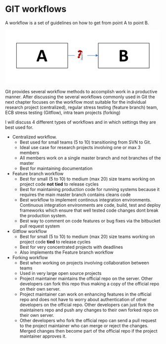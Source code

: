 # GIT workflows

A workflow is a set of guidelines on how to get from point A to point B. 

![How to get from point A to B?](../.gitbook/assets/image%20%2827%29.png)

Git provides several workflow methods to accomplish work in a productive manner. After discussing the several workflows commonly used in Git the next chapter focuses on the workflow most suitable for the individual research project \(centralized\), regular stress testing \(feature branch\) team, ECB stress testing \(Gitflow\), intra team projects \(forking\)

I will discuss 4 different types of workflows and in which settings they are best used for.

* Centralized workflow. 
  * Best used for small teams \(5 to 10\) transitioning from SVN to Git.
  * Ideal use case for research projects involving one or max 3 members
  * All members work on a single master branch and not branches of the master
  * Best for maintaining documentation
* Feature branch workflow
  * Best for small \(5 to 10\) to medium \(max 20\) size teams working on project code **not** **tied** to release cycles
  * Best for maintaining production code for running systems because it requires the main master branch contains cleans code
  * Best workflow to implement continous integration environments. Continuous integration environments are code, build, test and deploy frameworks which ensure that well tested code changes dont break the production system.
  * Best way to comment on code features or bug fixes via the bitbucket pull request system
* Gitflow workflow
  * Best for small \(5 to 10\) to medium \(max 20\) size teams working on project code **tied** to release cycles
  * Best for very concentrated projects with deadlines
  * Also implements the Feature branch workflow
* Forking workflow
  * Best when working on projects involving collaboration between teams
  * Used in very large open source projects
  * Project maintainer maintains the official repo on the server. Other developers can fork this repo thus making a copy of the official repo on their own server.
  * Project maintainer can work on enhancing features in the official repo and does not have to worry about authentication of other developers on the official repo. Other developers can just fork the maintainers repo and push any changes to their own forked repo on their own server.
  * Other developers who fork the official repo can send a pull request to the project maintainer who can merge or reject the changes. Merged changes then become part of the official repo if the project maintainer approves it.

